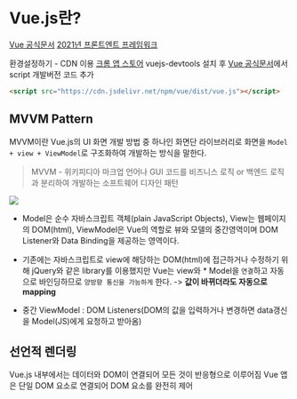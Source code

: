 # Vue.js란?
[Vue 공식문서](https://kr.vuejs.org/)
[2021년 프론트엔트 프레임워크](https://2021.stateofjs.com/ko-KR/libraries/front-end-frameworks)

환경설정하기 - CDN 이용
[크롬 앱 스토어](https://chrome.google.com/webstore/detail/vuejs-devtools/nhdogjmejiglipccpnnnanhbledajbpd?hl=ko) vuejs-devtools 설치 후 [Vue 공식문서](https://kr.vuejs.org/)에서 script 개발버전 코드 추가
```html
<script src="https://cdn.jsdelivr.net/npm/vue/dist/vue.js"></script>
```

## MVVM Pattern
MVVM이란 Vue.js의 UI 화면 개발 방법 중 하나인 화면단 라이브러리로 화면을 `Model + view + ViewModel`로 구조화하여 개발하는 방식을 말한다.

> MVVM - 위키피디아
마크업 언어나 GUI 코드를 비즈니스 로직 or 백엔드 로직과 분리하여 개발하는 소프트웨어 디자인 패턴

![](https://velog.velcdn.com/images/jmlee9707/post/8f8ded1c-cc47-4eed-8058-d440617eee33/image.png)

* Model은 순수 자바스크립트 객체(plain JavaScript Objects), View는 웹페이지의 DOM(html), ViewModel은 Vue의 역할로 뷰와 모델의 중간영역이며 DOM Listener와 Data Binding을 제공하는 영역이다.
* 기존에는 자바스크립트로 view에 해당하는 DOM(html)에 접근하거나 수정하기 위해 jQuery와 같은 library를 이용했지만 Vue는 view와 * Model을 `연결`하고 자동으로 바인딩하므로 `양방향 통신을 가능하게` 한다. -> **값이 바뀌더라도 자동으로 mapping**

* 중간 ViewModel : DOM Listeners(DOM의 값을 입력하거나 변경하면 data갱신을 Model(JS)에게 요청하고 받아옴)

## 선언적 렌더링
Vue.js 내부에서는 데이터와 DOM이 연결되어 모든 것이 반응형으로 이루어짐
Vue 앱은 단일 DOM 요소로 연결되어 DOM 요소를 완전히 제어


